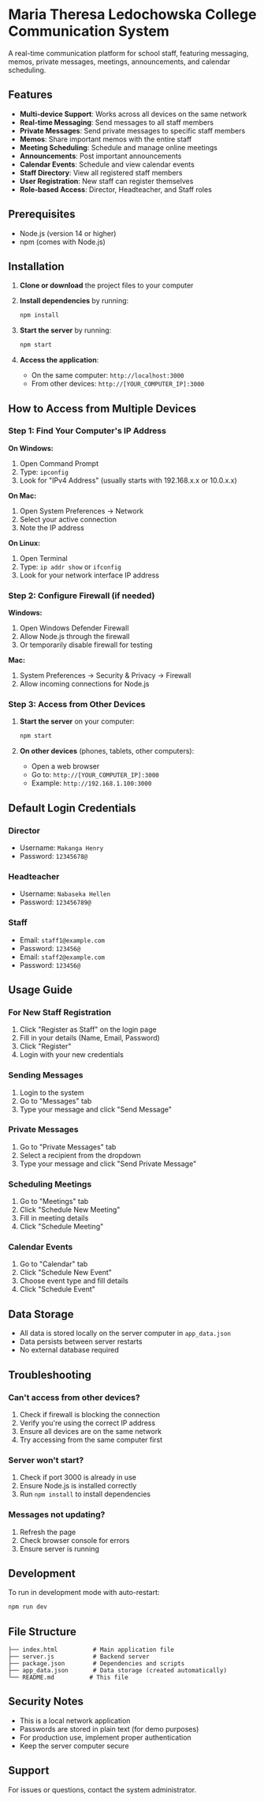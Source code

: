 # Maria Theresa Ledochowska College Communication System

A real-time communication platform for school staff, featuring messaging, memos, private messages, meetings, announcements, and calendar scheduling.

## Features

- **Multi-device Support**: Works across all devices on the same network
- **Real-time Messaging**: Send messages to all staff members
- **Private Messages**: Send private messages to specific staff members
- **Memos**: Share important memos with the entire staff
- **Meeting Scheduling**: Schedule and manage online meetings
- **Announcements**: Post important announcements
- **Calendar Events**: Schedule and view calendar events
- **Staff Directory**: View all registered staff members
- **User Registration**: New staff can register themselves
- **Role-based Access**: Director, Headteacher, and Staff roles

## Prerequisites

- Node.js (version 14 or higher)
- npm (comes with Node.js)

## Installation

1. **Clone or download** the project files to your computer

2. **Install dependencies** by running:
   ```bash
   npm install
   ```

3. **Start the server** by running:
   ```bash
   npm start
   ```

4. **Access the application**:
   - On the same computer: `http://localhost:3000`
   - From other devices: `http://[YOUR_COMPUTER_IP]:3000`

## How to Access from Multiple Devices

### Step 1: Find Your Computer's IP Address

**On Windows:**
1. Open Command Prompt
2. Type: `ipconfig`
3. Look for "IPv4 Address" (usually starts with 192.168.x.x or 10.0.x.x)

**On Mac:**
1. Open System Preferences → Network
2. Select your active connection
3. Note the IP address

**On Linux:**
1. Open Terminal
2. Type: `ip addr show` or `ifconfig`
3. Look for your network interface IP address

### Step 2: Configure Firewall (if needed)

**Windows:**
1. Open Windows Defender Firewall
2. Allow Node.js through the firewall
3. Or temporarily disable firewall for testing

**Mac:**
1. System Preferences → Security & Privacy → Firewall
2. Allow incoming connections for Node.js

### Step 3: Access from Other Devices

1. **Start the server** on your computer:
   ```bash
   npm start
   ```

2. **On other devices** (phones, tablets, other computers):
   - Open a web browser
   - Go to: `http://[YOUR_COMPUTER_IP]:3000`
   - Example: `http://192.168.1.100:3000`

## Default Login Credentials

### Director
- Username: `Makanga Henry`
- Password: `12345678@`

### Headteacher
- Username: `Nabaseka Hellen`
- Password: `123456789@`

### Staff
- Email: `staff1@example.com`
- Password: `123456@`
- Email: `staff2@example.com`
- Password: `123456@`

## Usage Guide

### For New Staff Registration
1. Click "Register as Staff" on the login page
2. Fill in your details (Name, Email, Password)
3. Click "Register"
4. Login with your new credentials

### Sending Messages
1. Login to the system
2. Go to "Messages" tab
3. Type your message and click "Send Message"

### Private Messages
1. Go to "Private Messages" tab
2. Select a recipient from the dropdown
3. Type your message and click "Send Private Message"

### Scheduling Meetings
1. Go to "Meetings" tab
2. Click "Schedule New Meeting"
3. Fill in meeting details
4. Click "Schedule Meeting"

### Calendar Events
1. Go to "Calendar" tab
2. Click "Schedule New Event"
3. Choose event type and fill details
4. Click "Schedule Event"

## Data Storage

- All data is stored locally on the server computer in `app_data.json`
- Data persists between server restarts
- No external database required

## Troubleshooting

### Can't access from other devices?
1. Check if firewall is blocking the connection
2. Verify you're using the correct IP address
3. Ensure all devices are on the same network
4. Try accessing from the same computer first

### Server won't start?
1. Check if port 3000 is already in use
2. Ensure Node.js is installed correctly
3. Run `npm install` to install dependencies

### Messages not updating?
1. Refresh the page
2. Check browser console for errors
3. Ensure server is running

## Development

To run in development mode with auto-restart:
```bash
npm run dev
```

## File Structure

```
├── index.html          # Main application file
├── server.js           # Backend server
├── package.json        # Dependencies and scripts
├── app_data.json       # Data storage (created automatically)
└── README.md          # This file
```

## Security Notes

- This is a local network application
- Passwords are stored in plain text (for demo purposes)
- For production use, implement proper authentication
- Keep the server computer secure

## Support

For issues or questions, contact the system administrator. 